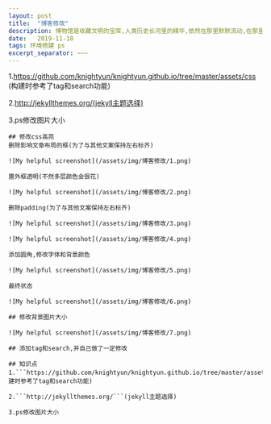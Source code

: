 ```yaml
---
layout: post
title:  "博客修改"
description: 博物馆是收藏文明的宝库,人类历史长河里的精华,依然在那里默默流动,在那里轻轻呼吸
date:   2019-11-18
tags: 环境搭建 ps
excerpt_separator: ~~~
---
```

1.https://github.com/knightyun/knightyun.github.io/tree/master/assets/css (构建时参考了tag和search功能)

2.http://jekyllthemes.org/(jekyll主题选择)

3.ps修改图片大小

~~~  
## 修改css高亮
删除影响文章布局的框(为了与其他文案保持左右标齐)

![My helpful screenshot](/assets/img/博客修改/1.png)

置外框透明(不然多层颜色会很花)

![My helpful screenshot](/assets/img/博客修改/2.png)

删除padding(为了与其他文案保持左右标齐)

![My helpful screenshot](/assets/img/博客修改/3.png)

![My helpful screenshot](/assets/img/博客修改/4.png)

添加圆角,修改字体和背景颜色

![My helpful screenshot](/assets/img/博客修改/5.png)

最终状态

![My helpful screenshot](/assets/img/博客修改/6.png)

## 修改背景图片大小

![My helpful screenshot](/assets/img/博客修改/7.png)

## 添加tag和search,并自己做了一定修改

## 知识点
1.```https://github.com/knightyun/knightyun.github.io/tree/master/assets/css```(构建时参考了tag和search功能)

2.```http://jekyllthemes.org/```(jekyll主题选择)

3.ps修改图片大小

